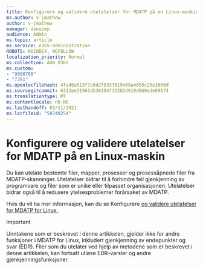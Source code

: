 ```yaml
---
title: Konfigurere og validere utelatelser for MDATP på en Linux-maskin
ms.author: v-jmathew
author: v-jmathew
manager: dansimp
audience: Admin
ms.topic: article
ms.service: o365-administration
ROBOTS: NOINDEX, NOFOLLOW
localization_priority: Normal
ms.collection: Adm_O365
ms.custom:
- "9000760"
- "7391"
ms.openlocfilehash: 4fad0a513f7c6d2f0337019488a4055c25e1650d
ms.sourcegitcommit: 6312ee31561db36104f32282d019d069ede69174
ms.translationtype: MT
ms.contentlocale: nb-NO
ms.lasthandoff: 03/11/2021
ms.locfileid: "50749254"
---
```

# <a name="configure-and-validate-exclusions-for-mdatp-on-a-linux-machine"></a>Konfigurere og validere utelatelser for MDATP på en Linux-maskin

Du kan utelate bestemte filer, mapper, prosesser og prosessåpnede filer fra MDATP-skanninger. Utelatelser bidrar til å forhindre feil gjenkjenning av programvare og filer som er unike eller tilpasset organisasjonen. Utelatelser bidrar også til å redusere ytelsesproblemer forårsaket av MDATP.

Hvis du vil ha mer informasjon, kan du se Konfigurere [og validere utelatelser for MDATP for Linux.](https://go.microsoft.com/fwlink/?linkid=2144517)

> [!IMPORTANT]
> Unntakene som er beskrevet i denne artikkelen, gjelder ikke for andre funksjoner i MDATP for Linux, inkludert gjenkjenning av endepunkter og svar (EDR). Filer som du utelater ved hjelp av metodene som er beskrevet i denne artikkelen, kan fortsatt utløse EDR-varsler og andre gjenkjenningsfunksjoner.
